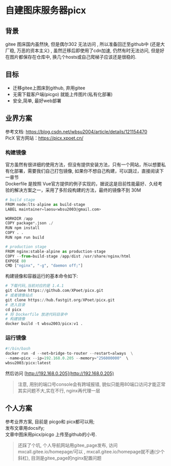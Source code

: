 # 自建图床服务器picx
## 背景
gitee 图床国内虽然快, 但是偶尔302 无法访问 , 所以准备回迁至github中 (还是大厂稳, 万恶的资本主义) , 虽然迁移后即使用了cdn加速, 仍然有时无法访问, 但是好在图片都保存在仓库中, 换几个hosts或自己爬梯子应该还是很稳的.

## 目标
- 迁移gitee上图床到github, 弃用gitee
- 无需下载客户端(picgo) 就能上传图片(私有化部署)
- 安全,简单, 最好web部署

## 业界方案
参考文档: https://blog.csdn.net/wbsu2004/article/details/121154470   
PicX 官方网站：https://picx.xpoet.cn/
### 构建镜像
官方虽然有很详细的使用方法，但没有提供安装方法，只有一个网站，所以想要私有化部署，需要我们自己打包镜像, 如果你不想自己构建，可以跳过，直接阅读下一章节  
Dockerfile 是按照 Vue官方提供的例子实现的，据说这是目前性能最好、久经考验的解决方案之一，采用了多阶段构建的方法，最终的镜像不到 30M  
```python
# build stage
FROM node:lts-alpine as build-stage
LABEL maintainer=laosu<wbsu2003@gmail.com>

WORKDIR /app
COPY package*.json ./
RUN npm install
COPY . .
RUN npm run build

# production stage
FROM nginx:stable-alpine as production-stage
COPY --from=build-stage /app/dist /usr/share/nginx/html
EXPOSE 80
CMD ["nginx", "-g", "daemon off;"]
```
构建镜像和容器运行的基本命令如下:  
```python
# 下载代码,当前对应的是 1.4.1
git clone https://github.com/XPoet/picx.git
# 或者镜像站点
git clone https://hub.fastgit.org/XPoet/picx.git
# 进入目录
cd picx
# 将 Dockerfile 放进代码目录中
# 构建镜像
docker build -t wbsu2003/picx:v1 .
```
### 运行镜像
```python
#!/bin/bash
docker run -d --net=bridge-to-router --restart=always  \
--name=picx --ip=192.168.0.205 --memory="256000000"  \
wbsu2003/picx:latest

```
然后访问 [http://192.168.0.205](http://192.168.0.205)
> 注意, 用别的端口号console会有跨域报错, 貌似只能用80端口访问才能正常
> 其实问题不大,实在不行, nginx再代理一层


## 个人方案
参考业界方案, 目前是 picgo和 picx都可以用;  
发布文章用docsify;  
文章中图床用picx/picgo 上传至github的小号.  
> 还踩了个坑, 个人导航网站用gitee_page发布, 
> 访问mxcall.gitee.io/homepage/可以 , mxcall.gitee.io/homepage就不通(少个斜杠), 
> 目测是gitee_page的nginx配置问题
